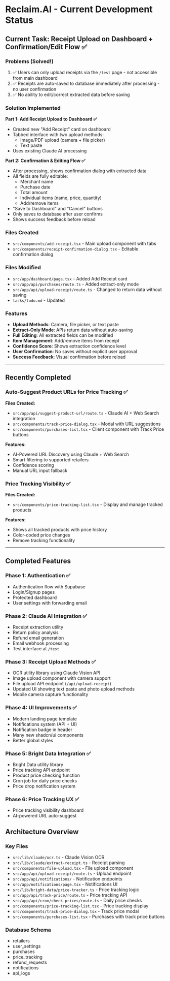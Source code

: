 # Reclaim.AI - Current Development Status

## Current Task: Receipt Upload on Dashboard + Confirmation/Edit Flow ✅

### Problems (Solved!)
1. ✅ Users can only upload receipts via the `/test` page - not accessible from main dashboard
2. ✅ Receipts are auto-saved to database immediately after processing - no user confirmation
3. ✅ No ability to edit/correct extracted data before saving

### Solution Implemented

**Part 1: Add Receipt Upload to Dashboard ✅**
- Created new "Add Receipt" card on dashboard
- Tabbed interface with two upload methods:
  - Image/PDF upload (camera + file picker)
  - Text paste
- Uses existing Claude AI processing

**Part 2: Confirmation & Editing Flow ✅**
- After processing, shows confirmation dialog with extracted data
- All fields are fully editable:
  - Merchant name
  - Purchase date
  - Total amount
  - Individual items (name, price, quantity)
  - Add/remove items
- "Save to Dashboard" and "Cancel" buttons
- Only saves to database after user confirms
- Shows success feedback before reload

### Files Created

- `src/components/add-receipt.tsx` - Main upload component with tabs
- `src/components/receipt-confirmation-dialog.tsx` - Editable confirmation dialog

### Files Modified

- `src/app/dashboard/page.tsx` - Added Add Receipt card
- `src/app/api/purchases/route.ts` - Added extract-only mode
- `src/app/api/upload-receipt/route.ts` - Changed to return data without saving
- `tasks/todo.md` - Updated

### Features

- **Upload Methods**: Camera, file picker, or text paste
- **Extract-Only Mode**: APIs return data without auto-saving
- **Full Editing**: All extracted fields can be modified
- **Item Management**: Add/remove items from receipt
- **Confidence Score**: Shows extraction confidence level
- **User Confirmation**: No saves without explicit user approval
- **Success Feedback**: Visual confirmation before reload

---

## Recently Completed

### Auto-Suggest Product URLs for Price Tracking ✅

**Files Created:**
- `src/app/api/suggest-product-url/route.ts` - Claude AI + Web Search integration
- `src/components/track-price-dialog.tsx` - Modal with URL suggestions
- `src/components/purchases-list.tsx` - Client component with Track Price buttons

**Features:**
- AI-Powered URL Discovery using Claude + Web Search
- Smart filtering to supported retailers
- Confidence scoring
- Manual URL input fallback

### Price Tracking Visibility ✅

**Files Created:**
- `src/components/price-tracking-list.tsx` - Display and manage tracked products

**Features:**
- Shows all tracked products with price history
- Color-coded price changes
- Remove tracking functionality

---

## Completed Features

### Phase 1: Authentication ✅
- Authentication flow with Supabase
- Login/Signup pages
- Protected dashboard
- User settings with forwarding email

### Phase 2: Claude AI Integration ✅
- Receipt extraction utility
- Return policy analysis
- Refund email generation
- Email webhook processing
- Test interface at `/test`

### Phase 3: Receipt Upload Methods ✅
- OCR utility library using Claude Vision API
- Image upload component with camera support
- File upload API endpoint (`/api/upload-receipt`)
- Updated UI showing text paste and photo upload methods
- Mobile camera capture functionality

### Phase 4: UI Improvements ✅
- Modern landing page template
- Notifications system (API + UI)
- Notification badge in header
- Many new shadcn/ui components
- Better global styles

### Phase 5: Bright Data Integration ✅
- Bright Data utility library
- Price tracking API endpoint
- Product price checking function
- Cron job for daily price checks
- Price drop notification system

### Phase 6: Price Tracking UX ✅
- Price tracking visibility dashboard
- AI-powered URL auto-suggest

## Architecture Overview

### Key Files
- `src/lib/claude/ocr.ts` - Claude Vision OCR
- `src/lib/claude/extract-receipt.ts` - Receipt parsing
- `src/components/file-upload.tsx` - File upload component
- `src/app/api/upload-receipt/route.ts` - Upload endpoint
- `src/app/api/notifications/` - Notification endpoints
- `src/app/notifications/page.tsx` - Notifications UI
- `src/lib/bright-data/price-tracker.ts` - Price tracking logic
- `src/app/api/track-price/route.ts` - Price tracking API
- `src/app/api/cron/check-prices/route.ts` - Daily price checks
- `src/components/price-tracking-list.tsx` - Price tracking display
- `src/components/track-price-dialog.tsx` - Track price modal
- `src/components/purchases-list.tsx` - Purchases with track price buttons

### Database Schema
- retailers
- user_settings
- purchases
- price_tracking
- refund_requests
- notifications
- api_logs
